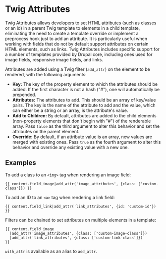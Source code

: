 # Twig Attributes

Twig Attributes allows developers to set HTML attributes (such as classes or an id)
in a parent Twig template to elements in a child template, eliminating the need to
create a template override or implement a preprocess hook just to add an attribute.
It is particularly useful when working with fields that do not by default support
attributes on certain HTML elements, such as links. Twig Attributes includes
specific support for a number of templates provided by Drupal core, including
ones used for image fields, responsive image fields, and links.

Attributes are added using a Twig filter (`add_attr`) on the element
to be rendered, with the following arguments:

- **Key:** The key of the property element to which the attributes should be added.
If the first character is not a hash ("#"), one will automatically be prepended.
- **Attributes:** The attributes to add. This should be an array of key/value pairs.
The key is the name of the attribute to add and the value, which can either be a
string or an array, is the attribute's value.
- **Add to Children:** By default, attributes are added to the child elements
(non-property elements that don't begin with "#") of the renderable array.
Pass `false` as the third argument to alter this behavior and set the
attributes on the parent element.
- **Override:** By default, if an attribute value is an array, new values are
merged with existing ones. Pass `true` as the fourth argument to alter this
behavior and override any existing value with a new one.

## Examples

To add a class to an `<img>` tag when rendering an image field:

    {{ content.field_image|add_attr('image_attributes', {class: ['custom-class']}) }}

To add an ID to an `<a>` tag when rendering a link field:

    {{ content.field_link|add_attr('link_attributes', {id: 'custom-id'}) }}

Filters can be chained to set attributes on multiple elements in a template:

    {{ content.field_image
      |add_attr('image_attributes', {class: ['custom-image-class']})
      |add_attr('link_attributes', {class: ['custom-link-class']})
    }}

`with_attr` is available as an alias to `add_attr`.
